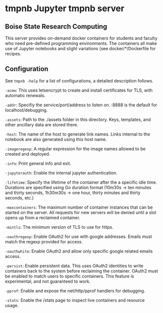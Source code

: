 # tmpnb Jupyter tmpnb server

## Boise State Research Computing

This server provides on-demand docker containers for students and faculty who
need pre-defined programming environments.  The containers all make use of
Jupyter notebooks and slight variations (see docker/\*/Dockerfile for recipes.

## Configuration

See `tmpnb -help` for a list of configurations, a detailed description follows.

`-acme`: This uses letsencrypt to create and install certificates for TLS, with
automatic renewals.

`-addr`: Specifiy the service/port/address to listen on.  :8888 is the default
for localhost/debugging.

`-assets`: Path to the ./assets folder in this directory.  Keys, templates, and
other ancillary data are stored there.

`-host`: The name of the host to generate link names.  Links internal to the
notebook are also generated using this host name.

`-imageregexp`: A regular expression for the image names allowed to be created
and deployed.

`-info`: Print general info and exit.

`-jupyterauth`: Enable the internal jupyter authentication.

`-lifetime`: Specify the lifetime of the container after the a specific idle
time.  Durations are specified using Go duration format (10m30s -> ten minutes
and thirty seconds, 1h30m30s -> one hour, thirty minutes and thirty seconds,
etc.)

`-maxcontainers`: The maximum number of container instances that can be started
on the server.  All requests for new servers will be denied until a slot opens
up from a reclaimed container.  

`-mintls`: The minimum version of TLS to use
for https.

`-oauthregexp`: Enable OAuth2 for use with google addresses.  Emails must match
the regexp provided for access.

`-oauthwhite`: Enable OAuth2 and allow only specific google related emails
access.

`-persist`: Enable persistent data.  This uses OAuth2 identities to write
containers back to the system before reclaiming the container.  OAuth2 must be
enabled to match users to specific containers.  This feature is experimental,
and not guaranteed to work.

`-pprof`: Enable and expose the net/http/pprof handlers for debugging.

`-stats`: Enable the /stats page to inspect live containers and resource usage.
